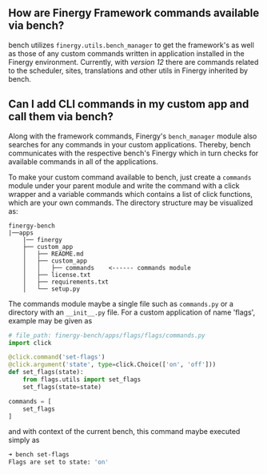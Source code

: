 ## How are Finergy Framework commands available via bench?

bench utilizes `finergy.utils.bench_manager` to get the framework's as well as those of any custom commands written in application installed in the Finergy environment. Currently, with *version 12* there are commands related to the scheduler, sites, translations and other utils in Finergy inherited by bench.


## Can I add CLI commands in my custom app and call them via bench?

Along with the framework commands, Finergy's `bench_manager` module also searches for any commands in your custom applications. Thereby, bench communicates with the respective bench's Finergy which in turn checks for available commands in all of the applications.

To make your custom command available to bench, just create a `commands` module under your parent module and write the command with a click wrapper and a variable commands which contains a list of click functions, which are your own commands. The directory structure may be visualized as:

```
finergy-bench
|──apps
    |── finergy
    ├── custom_app
    │   ├── README.md
    │   ├── custom_app
    │   │   ├── commands    <------ commands module
    │   ├── license.txt
    │   ├── requirements.txt
    │   └── setup.py
```

The commands module maybe a single file such as `commands.py` or a directory with an `__init__.py` file. For a custom application of name 'flags', example may be given as

```python
# file_path: finergy-bench/apps/flags/flags/commands.py
import click

@click.command('set-flags')
@click.argument('state', type=click.Choice(['on', 'off']))
def set_flags(state):
    from flags.utils import set_flags
    set_flags(state=state)

commands = [
    set_flags
]
```

and with context of the current bench, this command maybe executed simply as

```zsh
➜ bench set-flags
Flags are set to state: 'on'
```

